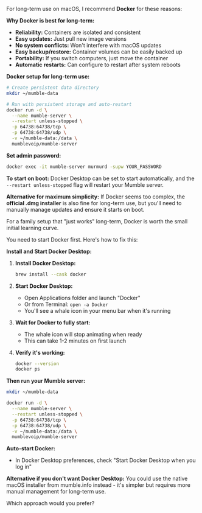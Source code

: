 For long-term use on macOS, I recommend **Docker** for these reasons:

**Why Docker is best for long-term:**
- **Reliability:** Containers are isolated and consistent
- **Easy updates:** Just pull new image versions
- **No system conflicts:** Won't interfere with macOS updates
- **Easy backup/restore:** Container volumes can be easily backed up
- **Portability:** If you switch computers, just move the container
- **Automatic restarts:** Can configure to restart after system reboots

**Docker setup for long-term use:**
```bash
# Create persistent data directory
mkdir ~/mumble-data

# Run with persistent storage and auto-restart
docker run -d \
  --name mumble-server \
  --restart unless-stopped \
  -p 64738:64738/tcp \
  -p 64738:64738/udp \
  -v ~/mumble-data:/data \
  mumblevoip/mumble-server
```

**Set admin password:**
```bash
docker exec -it mumble-server murmurd -supw YOUR_PASSWORD
```

**To start on boot:**
Docker Desktop can be set to start automatically, and the `--restart unless-stopped` flag will restart your Mumble server.

**Alternative for maximum simplicity:** If Docker seems too complex, the **official .dmg installer** is also fine for long-term use, but you'll need to manually manage updates and ensure it starts on boot.

For a family setup that "just works" long-term, Docker is worth the small initial learning curve.


You need to start Docker first. Here's how to fix this:

**Install and Start Docker Desktop:**

1. **Install Docker Desktop:**
   ```bash
   brew install --cask docker
   ```

2. **Start Docker Desktop:**
   - Open Applications folder and launch "Docker"
   - Or from Terminal: `open -a Docker`
   - You'll see a whale icon in your menu bar when it's running

3. **Wait for Docker to fully start:**
   - The whale icon will stop animating when ready
   - This can take 1-2 minutes on first launch

4. **Verify it's working:**
   ```bash
   docker --version
   docker ps
   ```

**Then run your Mumble server:**
```bash
mkdir ~/mumble-data

docker run -d \
  --name mumble-server \
  --restart unless-stopped \
  -p 64738:64738/tcp \
  -p 64738:64738/udp \
  -v ~/mumble-data:/data \
  mumblevoip/mumble-server
```

**Auto-start Docker:**
- In Docker Desktop preferences, check "Start Docker Desktop when you log in"

**Alternative if you don't want Docker Desktop:**
You could use the native macOS installer from mumble.info instead - it's simpler but requires more manual management for long-term use.

Which approach would you prefer?